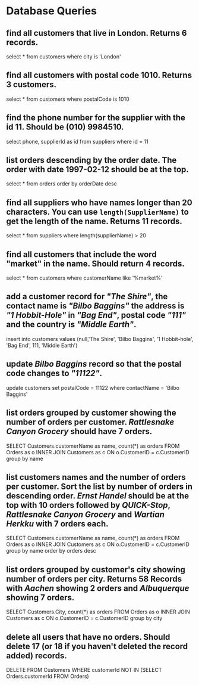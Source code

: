 # Database Queries

## find all customers that live in London. Returns 6 records.

select * from customers
where city is 'London'

## find all customers with postal code 1010. Returns 3 customers.

select * from customers
where postalCode is 1010

## find the phone number for the supplier with the id 11. Should be (010) 9984510.

select phone, supplierId as id from suppliers
where id = 11

## list orders descending by the order date. The order with date 1997-02-12 should be at the top.

select * from orders
order by orderDate desc

## find all suppliers who have names longer than 20 characters. You can use `length(SupplierName)` to get the length of the name. Returns 11 records.

select * from suppliers
where length(supplierName) > 20

## find all customers that include the word "market" in the name. Should return 4 records.

select * from customers
where customerName like '%market%'

## add a customer record for _"The Shire"_, the contact name is _"Bilbo Baggins"_ the address is _"1 Hobbit-Hole"_ in _"Bag End"_, postal code _"111"_ and the country is _"Middle Earth"_.

insert into customers
values (null,'The Shire', 'Bilbo Baggins', '1 Hobbit-hole', 'Bag End', 111, 'Middle Earth')

## update _Bilbo Baggins_ record so that the postal code changes to _"11122"_.
update customers
set postalCode = 11122
where contactName = 'Bilbo Baggins'

## list orders grouped by customer showing the number of orders per customer. _Rattlesnake Canyon Grocery_ should have 7 orders.

SELECT Customers.customerName as name, count(*) as orders
FROM Orders as o
INNER JOIN Customers as c
ON o.CustomerID = c.CustomerID
group by name

## list customers names and the number of orders per customer. Sort the list by number of orders in descending order. _Ernst Handel_ should be at the top with 10 orders followed by _QUICK-Stop_, _Rattlesnake Canyon Grocery_ and _Wartian Herkku_ with 7 orders each.

SELECT Customers.customerName as name, count(*) as orders
FROM Orders as o
INNER JOIN Customers as c
ON o.CustomerID = c.CustomerID
group by name
order by orders desc

## list orders grouped by customer's city showing number of orders per city. Returns 58 Records with _Aachen_ showing 2 orders and _Albuquerque_ showing 7 orders.

SELECT Customers.City, count(*) as orders
FROM Orders as o
INNER JOIN Customers as c
ON o.CustomerID = c.CustomerID
group by city

## delete all users that have no orders. Should delete 17 (or 18 if you haven't deleted the record added) records.

DELETE FROM Customers
 WHERE customerId NOT IN (SELECT Orders.customerId 
                        FROM Orders)
